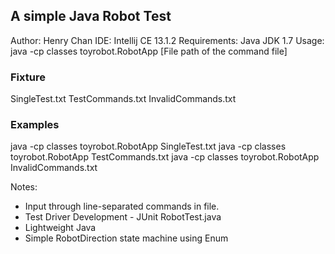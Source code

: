 ## A simple Java Robot Test

Author: Henry Chan
IDE: Intellij CE 13.1.2
Requirements: Java JDK 1.7
Usage: java -cp classes toyrobot.RobotApp [File path of the command file]

### Fixture
SingleTest.txt
TestCommands.txt
InvalidCommands.txt

### Examples
java -cp classes toyrobot.RobotApp SingleTest.txt
java -cp classes toyrobot.RobotApp TestCommands.txt
java -cp classes toyrobot.RobotApp InvalidCommands.txt


Notes:
* Input through line-separated commands in file.
* Test Driver Development - JUnit RobotTest.java
* Lightweight Java
* Simple RobotDirection state machine using Enum
